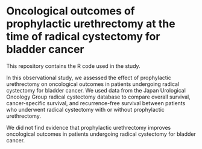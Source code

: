 # Oncological outcomes of prophylactic urethrectomy at the time of radical cystectomy for bladder cancer

This repository contains the R code used in the study.

In this observational study, we assessed the effect of prophylactic urethrectomy on oncological outcomes in patients undergoing radical cystectomy for bladder cancer. We used data from the Japan Urological Oncology Group radical cystectomy database to compare overall survival, cancer-specific survival, and recurrence-free survival between patients who underwent radical cystectomy with or without prophylactic urethrectomy.

We did not find evidence that prophylactic urethrectomy improves oncological outcomes in patients undergoing radical cystectomy for bladder cancer. 